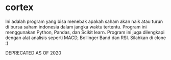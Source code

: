 # cortex
Ini adalah program yang bisa menebak apakah saham akan naik atau turun di bursa saham indonesia dalam jangka waktu tertentu. Program ini menggunakan Python, Pandas, dan Scikit learn. Program ini juga dilengkapi dengan alat analisis seperti MACD, Bollinger Band dan RSI. Silahkan di clone :)

DEPRECATED AS OF 2020
